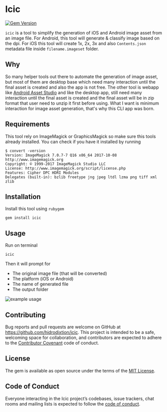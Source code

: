 # Icic
[![Gem Version](https://img.shields.io/gem/v/icic.svg)](http://rubygems.org/gems/icic)

`icic` is a tool to simplify the generation of iOS and Android image asset from an image file. For Android, this tool will generate & classify image based on the dpi. For iOS this tool will create 1x, 2x, 3x and also `Contents.json` metadata file inside `filename.imageset` folder.

## Why

So many helper tools out there to automate the generation of image asset, but most of them are desktop base which need many interaction until the final asset is created and also the app is not free. The other tool is webapp like [Android Asset Studio](https://romannurik.github.io/AndroidAssetStudio/index.html) and like the desktop app, still need many interaction until the final asset is created and the final asset will be in zip format that user need to unzip it first before using. What I want is minimum interaction for image asset generation, that's why this CLI app was born.

## Requirements

This tool rely on ImageMagick or GraphicsMagick so make sure this tools already installed. You can check if you have it installed by running

```
$ convert -version
Version: ImageMagick 7.0.7-7 Q16 x86_64 2017-10-08 http://www.imagemagick.org
Copyright: © 1999-2017 ImageMagick Studio LLC
License: http://www.imagemagick.org/script/license.php
Features: Cipher DPC HDRI Modules
Delegates (built-in): bzlib freetype jng jpeg ltdl lzma png tiff xml zlib
```

## Installation

Install this tool using `rubygem`

    gem install icic

## Usage

Run on terminal
	
	icic

Then it will prompt for
- The original image file (that will be converted)
- The platform (iOS or Android)
- The name of generated file
- The output folder

![example usage](https://media.giphy.com/media/l378khz1LH2rXtoly/giphy.gif)

## Contributing

Bug reports and pull requests are welcome on GitHub at https://github.com/hidrodixtion/icic. This project is intended to be a safe, welcoming space for collaboration, and contributors are expected to adhere to the [Contributor Covenant](http://contributor-covenant.org) code of conduct.

## License

The gem is available as open source under the terms of the [MIT License](http://opensource.org/licenses/MIT).

## Code of Conduct

Everyone interacting in the Icic project’s codebases, issue trackers, chat rooms and mailing lists is expected to follow the [code of conduct](https://github.com/hidrodixtion/icic/blob/master/CODE_OF_CONDUCT.md).
